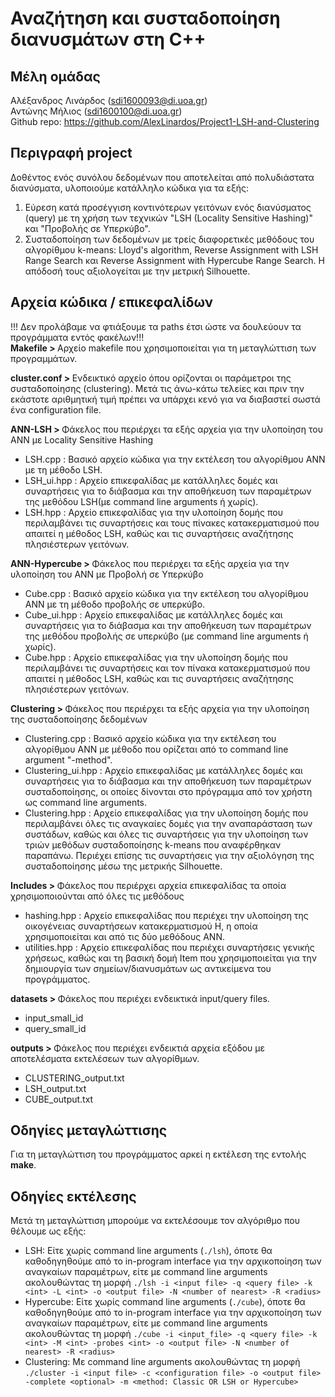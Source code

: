 # Αναζήτηση και συσταδοποίηση διανυσμάτων στη C++ 

## Μέλη ομάδας
Αλέξανδρος Λινάρδος (sdi1600093@di.uoa.gr) <br>
Αντώνης Μήλιος (sdi1600100@di.uoa.gr) <br>
Github repo: https://github.com/AlexLinardos/Project1-LSH-and-Clustering

## Περιγραφή project
Δοθέντος ενός συνόλου δεδομένων που αποτελείται από πολυδιάστατα διανύσματα, υλοποιούμε κατάλληλο κώδικα για τα εξής:
1. Εύρεση κατά προσέγγιση κοντινότερων γειτόνων ενός διανύσματος (query) με τη χρήση των τεχνικών "LSH (Locality Sensitive Hashing)" και "Προβολής σε Υπερκύβο".
2. Συσταδοποίηση των δεδομένων με τρείς διαφορετικές μεθόδους του αλγορίθμου k-means: Lloyd's algorithm, Reverse Assignment with LSH Range Search και Reverse Assignment with Hypercube Range Search. Η απόδοσή τους αξιολογείται με την μετρική Silhouette.

## Αρχεία κώδικα / επικεφαλίδων
!!! Δεν προλάβαμε να φτιάξουμε τα paths έτσι ώστε να δουλεύουν τα προγράμματα εντός φακέλων!!! <br>
<b>Makefile > </b> Αρχείο makefile που χρησιμοποιείται για τη μεταγλώττιση των προγραμμάτων.

<b>cluster.conf > </b> Ενδεικτικό αρχείο όπου ορίζονται οι παράμετροι της συσταδοποίησης (clustering). Μετά τις άνω-κάτω τελείες και πριν την εκάστοτε αριθμητική τιμή πρέπει να υπάρχει κενό για να διαβαστεί σωστά ένα configuration file.


<b>ANN-LSH > </b> Φάκελος που περιέρχει τα εξής αρχεία για την υλοποίηση του ΑΝΝ με Locality Sensitive Hashing <br>
* LSH.cpp : Βασικό αρχείο κώδικα για την εκτέλεση του αλγορίθμου ANN με τη μέθοδο LSH.
* LSH_ui.hpp : Αρχείο επικεφαλίδας με κατάλληλες δομές και συναρτήσεις για το διάβασμα και την αποθήκευση των παραμέτρων της μεθόδου LSH(με command line arguments ή χωρίς).
* LSH.hpp : Αρχείο επικεφαλίδας για την υλοποίηση δομής που περιλαμβάνει τις συναρτήσεις και τους πίνακες κατακερματισμού που απαιτεί η μέθοδος LSH, καθώς και τις συναρτήσεις αναζήτησης πλησιέστερων γειτόνων.

<b>ANN-Hypercube > </b> Φάκελος που περιέρχει τα εξής αρχεία για την υλοποίηση του ΑΝΝ με Προβολή σε Υπερκύβο <br>
* Cube.cpp : Βασικό αρχείο κώδικα για την εκτέλεση του αλγορίθμου ANN με τη μέθοδο προβολής σε υπερκύβο.
* Cube_ui.hpp : Αρχείο επικεφαλίδας με κατάλληλες δομές και συναρτήσεις για το διάβασμα και την αποθήκευση των παραμέτρων της μεθόδου προβολής σε υπερκύβο (με command line arguments ή χωρίς).
* Cube.hpp : Αρχείο επικεφαλίδας για την υλοποίηση δομής που περιλαμβάνει τις συναρτήσεις και τον πίνακα κατακερματισμού που απαιτεί η μέθοδος LSH, καθώς και τις συναρτήσεις αναζήτησης πλησιέστερων γειτόνων.

<b>Clustering > </b> Φάκελος που περιέρχει τα εξής αρχεία για την υλοποίηση της συσταδοποίησης δεδομένων <br>
* Clustering.cpp : Βασικό αρχείο κώδικα για την εκτέλεση του αλγορίθμου ANN με μέθοδο που ορίζεται από το command line argument "-method".
* Clustering_ui.hpp : Αρχείο επικεφαλίδας με κατάλληλες δομές και συναρτήσεις για το διάβασμα και την αποθήκευση των παραμέτρων συσταδοποίησης, οι οποίες δίνονται στο πρόγραμμα από τον χρήστη ως command line arguments.<br>
* Clustering.hpp : Αρχείο επικεφαλίδας για την υλοποίηση δομής που περιλαμβάνει όλες τις αναγκαίες δομές για την αναπαράσταση των συστάδων, καθώς και όλες τις συναρτήσεις για την υλοποίηση των τριών μεθόδων συσταδοποίησης k-means που αναφέρθηκαν παραπάνω. Περιέχει επίσης τις συναρτήσεις για την αξιολόγηση της συσταδοποίησης μέσω της μετρικής Silhouette.

<b>Includes > </b> Φάκελος που περιέρχει αρχεία επικεφαλίδας τα οποία χρησιμοποιούνται από όλες τις μεθόδους <br>
* hashing.hpp : Αρχείο επικεφαλίδας που περιέχει την υλοποίηση της οικογένειας συναρτήσεων κατακερματισμού H, η οποία χρησιμοποιείται και από τις δύο μεθόδους ANN.
* utilities.hpp : Αρχείο επικεφαλίδας που περιέχει συναρτήσεις γενικής χρήσεως, καθώς και τη βασική δομή Item που χρησιμοποιείται για την δημιουργία των σημείων/διανυσμάτων ως αντικείμενα του προγράμματος.

<b>datasets > </b> Φάκελος που περιέχει ενδεικτικά input/query files. <br>
* input_small_id
* query_small_id

<b>outputs > </b> Φάκελος που περιέχει ενδεικτιά αρχεία εξόδου με αποτελέσματα εκτελέσεων των αλγορίθμων. <br>
* CLUSTERING_output.txt
* LSH_output.txt
* CUBE_output.txt

## Οδηγίες μεταγλώττισης
Για τη μεταγλώττιση του προγράμματος αρκεί η εκτέλεση της εντολής <b>make</b>.

## Οδηγίες εκτέλεσης
Μετά τη μεταγλώττιση μπορούμε να εκτελέσουμε τον αλγόριθμο που θέλουμε ως εξής:
* LSH: Είτε χωρίς command line arguments (`./lsh`), όποτε θα καθοδηγηθούμε από το in-program interface για την αρχικοποίηση των αναγκαίων παραμέτρων, είτε με command line arguments ακολουθώντας τη μορφή `./lsh -i <input file> -q <query file> -k <int> -L <int> -o <output file> -N <number of nearest> -R <radius>` 
* Hypercube: Είτε χωρίς command line arguments (`./cube`), όποτε θα καθοδηγηθούμε από το in-program interface για την αρχικοποίηση των αναγκαίων παραμέτρων, είτε με command line arguments ακολουθώντας τη μορφή `./cube -i <input_file> -q <query file> -k <int> -M <int> -probes <int> -o <output file> -N <number of nearest> -R <radius>`
* Clustering: Με command line arguments ακολουθώντας τη μορφή `./cluster -i <input file> -c <configuration file> -o <output file> -complete <optional> -m <method: Classic OR LSH or Hypercube>`
